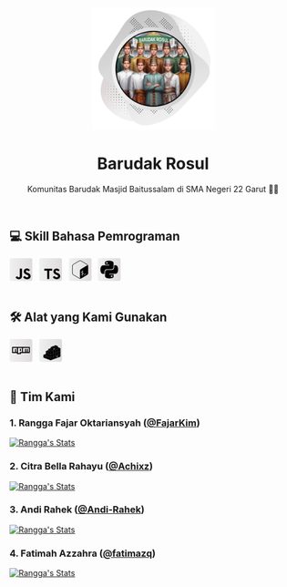 <div align="center">
    <a href="https://github.com/BarudakRosul">
        <picture>
            <source srcset="https://github.com/BarudakRosul/.github/raw/master/images/picture-dark.svg" media="(prefers-color-scheme: dark)">
            <source srcset="https://github.com/BarudakRosul/.github/raw/master/images/picture-light.svg" media="(prefers-color-scheme: light)">
            <img src="https://github.com/BarudakRosul/.github/raw/master/images/picture-light.svg" alt="Barudak Rosul" width="215" height="215">
        </picture>
    </a>
    <h1>Barudak Rosul</h1>
    <p>Komunitas Barudak Masjid Baitussalam di SMA Negeri 22 Garut 👳🏻</p>
</div>

</br>

<h2>💻 Skill Bahasa Pemrograman</h2>

<div align="left">
    <picture>
        <source srcset="https://github.com/BarudakRosul/.github/raw/master/images/icons/javascript-dark.svg" media="(prefers-color-scheme: dark)">
        <source srcset="https://github.com/BarudakRosul/.github/raw/master/images/icons/javascript-light.svg" media="(prefers-color-scheme: light)">
        <img src="https://github.com/BarudakRosul/.github/raw/master/images/icons/javascript-light.svg" alt="JavaScript" width="40" height="40">
    </picture>
    &nbsp;
    <picture>
        <source srcset="https://github.com/BarudakRosul/.github/raw/master/images/icons/typescript-dark.svg" media="(prefers-color-scheme: dark)">
        <source srcset="https://github.com/BarudakRosul/.github/raw/master/images/icons/typescript-light.svg" media="(prefers-color-scheme: light)">
        <img src="https://github.com/BarudakRosul/.github/raw/master/images/icons/typescript-light.svg" alt="TypeScript" width="40" height="40">
    </picture>
    &nbsp;
    <picture>
        <source srcset="https://github.com/BarudakRosul/.github/raw/master/images/icons/bash-dark.svg" media="(prefers-color-scheme: dark)">
        <source srcset="https://github.com/BarudakRosul/.github/raw/master/images/icons/bash-light.svg" media="(prefers-color-scheme: light)">
        <img src="https://github.com/BarudakRosul/.github/raw/master/images/icons/bash-light.svg" alt="Bash" width="40" height="40">
    </picture>
    &nbsp;
    <picture>
        <source srcset="https://github.com/BarudakRosul/.github/raw/master/images/icons/python-dark.svg" media="(prefers-color-scheme: dark)">
        <source srcset="https://github.com/BarudakRosul/.github/raw/master/images/icons/python-light.svg" media="(prefers-color-scheme: light)">
        <img src="https://github.com/BarudakRosul/.github/raw/master/images/icons/python-light.svg" alt="Python" width="40" height="40">
    </picture>
</div>

</br>

<h2>🛠️ Alat yang Kami Gunakan</h2>

<div align="left">
    <picture>
        <source srcset="https://github.com/BarudakRosul/.github/raw/master/images/icons/npm-dark.svg" media="(prefers-color-scheme: dark)">
        <source srcset="https://github.com/BarudakRosul/.github/raw/master/images/icons/npm-light.svg" media="(prefers-color-scheme: light)">
        <img src="https://github.com/BarudakRosul/.github/raw/master/images/icons/npm-light.svg" alt="NPM" width="40" height="40">
    </picture>
    &nbsp;
    <picture>
        <source srcset="https://github.com/BarudakRosul/.github/raw/master/images/icons/pypi-dark.svg" media="(prefers-color-scheme: dark)">
        <source srcset="https://github.com/BarudakRosul/.github/raw/master/images/icons/pypi-light.svg" media="(prefers-color-scheme: light)">
        <img src="https://github.com/BarudakRosul/.github/raw/master/images/icons/pypi-light.svg" alt="PyPI" width="40" height="40">
    </picture>
</div>

</br>

<h2>💼 Tim Kami</h2>

<h3>1. Rangga Fajar Oktariansyah (<a href="https://github.com/FajarKim">@FajarKim</a>)</h3>
<div align="left">
    <a href="https://github.com/FajarKim">
        <picture>
            <source srcset="https://gh-readme-profile.vercel.app/api?username=FajarKim&hide_border=true&locale=id&bg_color=4,1d1d1e,545454&title_color=fff&text_color=fff&icon_color=e1d9d9&stroke_color=444242" media="(prefers-color-scheme: dark)">
            <source srcset="https://gh-readme-profile.vercel.app/api?username=FajarKim&hide_border=true&locale=id&bg_color=4,f0f0f0,dfdbdb&title_color=000&text_color=000&icon_color=49494b&stroke_color=e1d9d9" media="(prefers-color-scheme: light)">
            <img src="https://gh-readme-profile.vercel.app/api?username=FajarKim&hide_border=true&locale=id&bg_color=4,f0f0f0,dfdbdb&title_color=000&text_color=000&icon_color=49494b&stroke_color=e1d9d9" alt="Rangga's Stats">
        </picture>
    </a>
</div>

<h3>2. Citra Bella Rahayu (<a href="https://github.com/Achixz">@Achixz</a>)</h3>
<div align="left">
    <a href="https://github.com/Achixz">
        <picture>
            <source srcset="https://gh-readme-profile.vercel.app/api?username=Achixz&hide_border=true&locale=id&bg_color=4,1d1d1e,545454&title_color=fff&text_color=fff&icon_color=e1d9d9&stroke_color=444242" media="(prefers-color-scheme: dark)">
            <source srcset="https://gh-readme-profile.vercel.app/api?username=Achixz&hide_border=true&locale=id&bg_color=4,f0f0f0,dfdbdb&title_color=000&text_color=000&icon_color=49494b&stroke_color=e1d9d9" media="(prefers-color-scheme: light)">
            <img src="https://gh-readme-profile.vercel.app/api?username=Achixz&hide_border=true&locale=id&bg_color=4,f0f0f0,dfdbdb&title_color=000&text_color=000&icon_color=49494b&stroke_color=e1d9d9" alt="Rangga's Stats">
        </picture>
    </a>
</div>

<h3>3. Andi Rahek (<a href="https://github.com/Andi-Rahek">@Andi-Rahek</a>)</h3>
<div align="left">
    <a href="https://github.com/Andi-Rahek">
        <picture>
            <source srcset="https://gh-readme-profile.vercel.app/api?username=Andi-Rahek&hide_border=true&locale=id&bg_color=4,1d1d1e,545454&title_color=fff&text_color=fff&icon_color=e1d9d9&stroke_color=444242" media="(prefers-color-scheme: dark)">
            <source srcset="https://gh-readme-profile.vercel.app/api?username=Andi-Rahek&hide_border=true&locale=id&bg_color=4,f0f0f0,dfdbdb&title_color=000&text_color=000&icon_color=49494b&stroke_color=e1d9d9" media="(prefers-color-scheme: light)">
            <img src="https://gh-readme-profile.vercel.app/api?username=Andi-Rahek&hide_border=true&locale=id&bg_color=4,f0f0f0,dfdbdb&title_color=000&text_color=000&icon_color=49494b&stroke_color=e1d9d9" alt="Rangga's Stats">
        </picture>
    </a>
</div>

<h3>4. Fatimah Azzahra (<a href="https://github.com/fatimazq">@fatimazq</a>)</h3>
<div align="left">
    <a href="https://github.com/fatimazq">
        <picture>
            <source srcset="https://gh-readme-profile.vercel.app/api?username=fatimazq&hide_border=true&locale=id&bg_color=4,1d1d1e,545454&title_color=fff&text_color=fff&icon_color=e1d9d9&stroke_color=444242" media="(prefers-color-scheme: dark)">
            <source srcset="https://gh-readme-profile.vercel.app/api?username=fatimazq&hide_border=true&locale=id&bg_color=4,f0f0f0,dfdbdb&title_color=000&text_color=000&icon_color=49494b&stroke_color=e1d9d9" media="(prefers-color-scheme: light)">
            <img src="https://gh-readme-profile.vercel.app/api?username=fatimazq&hide_border=true&locale=id&bg_color=4,f0f0f0,dfdbdb&title_color=000&text_color=000&icon_color=49494b&stroke_color=e1d9d9" alt="Rangga's Stats">
        </picture>
    </a>
</div>